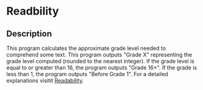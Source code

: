 # Readbility
## Description
This program calculates the approximate grade level needed to comprehend some text. This program outputs "Grade X" representing the grade level computed (rounded to the nearest integer). If the grade level is equal to or greater than 16, the program outputs "Grade 16+". If the grade is less than 1, the program outputs "Before Grade 1". For a detailed explanations visitit [Readability](https://cs50.harvard.edu/x/2024/psets/2/readability/).  
